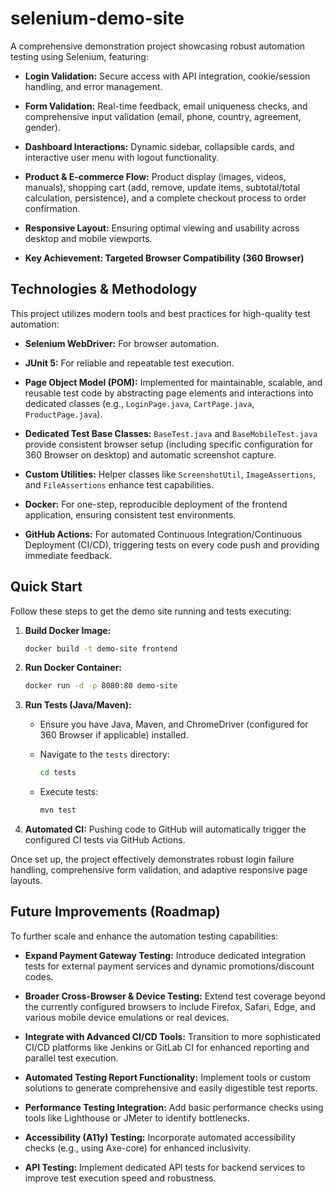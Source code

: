 # selenium-demo-site

A comprehensive demonstration project showcasing robust automation testing using Selenium, featuring:

* **Login Validation:** Secure access with API integration, cookie/session handling, and error management.

* **Form Validation:** Real-time feedback, email uniqueness checks, and comprehensive input validation (email, phone, country, agreement, gender).

* **Dashboard Interactions:** Dynamic sidebar, collapsible cards, and interactive user menu with logout functionality.

* **Product & E-commerce Flow:** Product display (images, videos, manuals), shopping cart (add, remove, update items, subtotal/total calculation, persistence), and a complete checkout process to order confirmation.

* **Responsive Layout:** Ensuring optimal viewing and usability across desktop and mobile viewports.

* **Key Achievement: Targeted Browser Compatibility (360 Browser)**

## Technologies & Methodology

This project utilizes modern tools and best practices for high-quality test automation:

* **Selenium WebDriver:** For browser automation.

* **JUnit 5:** For reliable and repeatable test execution.

* **Page Object Model (POM):** Implemented for maintainable, scalable, and reusable test code by abstracting page elements and interactions into dedicated classes (e.g., `LoginPage.java`, `CartPage.java`, `ProductPage.java`).

* **Dedicated Test Base Classes:** `BaseTest.java` and `BaseMobileTest.java` provide consistent browser setup (including specific configuration for 360 Browser on desktop) and automatic screenshot capture.

* **Custom Utilities:** Helper classes like `ScreenshotUtil`, `ImageAssertions`, and `FileAssertions` enhance test capabilities.

* **Docker:** For one-step, reproducible deployment of the frontend application, ensuring consistent test environments.

* **GitHub Actions:** For automated Continuous Integration/Continuous Deployment (CI/CD), triggering tests on every code push and providing immediate feedback.

## Quick Start

Follow these steps to get the demo site running and tests executing:

1.  **Build Docker Image:**

    ```bash
    docker build -t demo-site frontend
    ```

2.  **Run Docker Container:**

    ```bash
    docker run -d -p 8080:80 demo-site
    ```

3.  **Run Tests (Java/Maven):**

    * Ensure you have Java, Maven, and ChromeDriver (configured for 360 Browser if applicable) installed.

    * Navigate to the `tests` directory:

        ```bash
        cd tests
        ```

    * Execute tests:

        ```bash
        mvn test
        ```

4.  **Automated CI:** Pushing code to GitHub will automatically trigger the configured CI tests via GitHub Actions.

Once set up, the project effectively demonstrates robust login failure handling, comprehensive form validation, and adaptive responsive page layouts.

## Future Improvements (Roadmap)

To further scale and enhance the automation testing capabilities:

* **Expand Payment Gateway Testing:** Introduce dedicated integration tests for external payment services and dynamic promotions/discount codes.

* **Broader Cross-Browser & Device Testing:** Extend test coverage beyond the currently configured browsers to include Firefox, Safari, Edge, and various mobile device emulations or real devices.

* **Integrate with Advanced CI/CD Tools:** Transition to more sophisticated CI/CD platforms like Jenkins or GitLab CI for enhanced reporting and parallel test execution.

* **Automated Testing Report Functionality:** Implement tools or custom solutions to generate comprehensive and easily digestible test reports.

* **Performance Testing Integration:** Add basic performance checks using tools like Lighthouse or JMeter to identify bottlenecks.

* **Accessibility (A11y) Testing:** Incorporate automated accessibility checks (e.g., using Axe-core) for enhanced inclusivity.

* **API Testing:** Implement dedicated API tests for backend services to improve test execution speed and robustness.